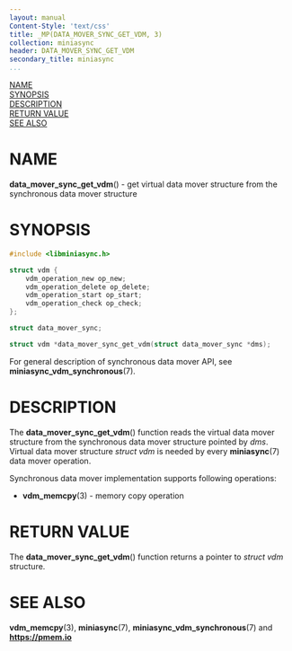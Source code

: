 ```yaml
---
layout: manual
Content-Style: 'text/css'
title: _MP(DATA_MOVER_SYNC_GET_VDM, 3)
collection: miniasync
header: DATA_MOVER_SYNC_GET_VDM
secondary_title: miniasync
...
```


[comment]: <> (SPDX-License-Identifier: BSD-3-Clause)
[comment]: <> (Copyright 2022, Intel Corporation)

[comment]: <> (data_mover_sync_get_vdm.3 -- man page for miniasync data_mover_sync_get_vdm operation)

[NAME](#name)<br />
[SYNOPSIS](#synopsis)<br />
[DESCRIPTION](#description)<br />
[RETURN VALUE](#return-value)<br />
[SEE ALSO](#see-also)<br />


# NAME #

**data_mover_sync_get_vdm**() - get virtual data mover structure from the synchronous
data mover structure


# SYNOPSIS #

```c
#include <libminiasync.h>

struct vdm {
	vdm_operation_new op_new;
	vdm_operation_delete op_delete;
	vdm_operation_start op_start;
	vdm_operation_check op_check;
};

struct data_mover_sync;

struct vdm *data_mover_sync_get_vdm(struct data_mover_sync *dms);
```

For general description of synchronous data mover API, see **miniasync_vdm_synchronous**(7).


# DESCRIPTION #

The **data_mover_sync_get_vdm**() function reads the virtual data mover structure
from the synchronous data mover structure pointed by *dms*. Virtual data mover
structure *struct vdm* is needed by every **miniasync**(7) data mover operation.

Synchronous data mover implementation supports following operations:

* **vdm_memcpy**(3) - memory copy operation


# RETURN VALUE #

The **data_mover_sync_get_vdm**() function returns a pointer to *struct vdm* structure.


# SEE ALSO #

**vdm_memcpy**(3), **miniasync**(7),
**miniasync_vdm_synchronous**(7) and **<https://pmem.io>**
